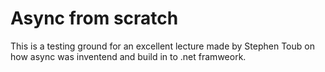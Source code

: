 # Async from scratch

This is a testing ground for an excellent lecture made by Stephen Toub on how async was inventend and build in to .net framweork.
